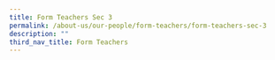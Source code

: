 ```yaml
---
title: Form Teachers Sec 3
permalink: /about-us/our-people/form-teachers/form-teachers-sec-3
description: ""
third_nav_title: Form Teachers
---
```

